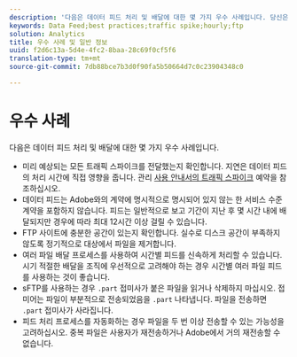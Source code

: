 ```yaml
---
description: '다음은 데이터 피드 처리 및 배달에 대한 몇 가지 우수 사례입니다. 당신은 '
keywords: Data Feed;best practices;traffic spike;hourly;ftp
solution: Analytics
title: 우수 사례 및 일반 정보
uuid: f2d6c13a-5d4e-4fc2-8baa-28c69f0cf5f6
translation-type: tm+mt
source-git-commit: 7db88bce7b3d0f90fa5b50664d7c0c23904348c0

---
```



# 우수 사례

다음은 데이터 피드 처리 및 배달에 대한 몇 가지 우수 사례입니다.

* 미리 예상되는 모든 트래픽 스파이크를 전달했는지 확인합니다. 지연은 데이터 피드의 처리 시간에 직접 영향을 줍니다. 관리 [사용 안내서의 트래픽 스파이크](/help/admin/c-traffic-management/t-traffic-schedule-spike.md) 예약을 참조하십시오.
* 데이터 피드는 Adobe와의 계약에 명시적으로 명시되어 있지 않는 한 서비스 수준 계약을 포함하지 않습니다. 피드는 일반적으로 보고 기간이 지난 후 몇 시간 내에 배달되지만 경우에 따라 최대 12시간 이상 걸릴 수 있습니다.
* FTP 사이트에 충분한 공간이 있는지 확인합니다. 실수로 디스크 공간이 부족하지 않도록 정기적으로 대상에서 파일을 제거합니다.
* 여러 파일 배달 프로세스를 사용하여 시간별 피드를 신속하게 처리할 수 있습니다. 시기 적절한 배달을 조직에 우선적으로 고려해야 하는 경우 시간별 여러 파일 피드를 사용하는 것이 좋습니다.
* sFTP를 사용하는 경우 `.part` 접미사가 붙은 파일을 읽거나 삭제하지 마십시오. 접미어는 파일이 부분적으로 전송되었음을 `.part` 나타냅니다. 파일을 전송하면 `.part` 접미사가 사라집니다.
* 피드 처리 프로세스를 자동화하는 경우 파일을 두 번 이상 전송할 수 있는 가능성을 고려하십시오. 중복 파일은 사용자가 재전송하거나 Adobe에서 거의 재전송할 수 없습니다.
